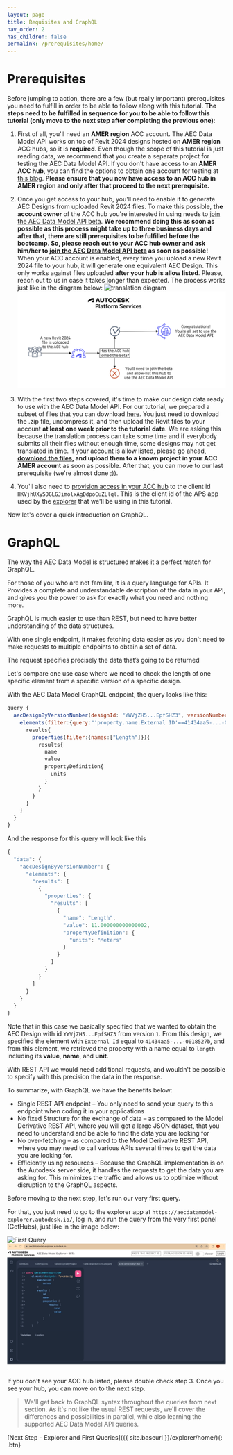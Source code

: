 ```yaml
---
layout: page
title: Requisites and GraphQL
nav_order: 2
has_children: false
permalink: /prerequisites/home/
---
```


# Prerequisites

Before jumping to action, there are a few (but really important) prerequisites you need to fulfill in order to be able to follow along with this tutorial. **The steps need to be fulfilled in sequence for you to be able to follow this tutorial (only move to the next step after completing the previous one)**:

1. First of all, you'll need an **AMER region** ACC account. The AEC Data Model API works on top of Revit 2024 designs hosted on **AMER region** ACC hubs, so it is **required**. Even though the scope of this tutorial is just reading data, we recommend that you create a separate project for testing the AEC Data Model API. If you don't have access to an **AMER ACC hub**, you can find the options to obtain one account for testing at [this blog](https://fieldofviewblog.wordpress.com/2017/08/31/bim-360-acc-account-for-development/). **Please ensure that you now have access to an ACC hub in AMER region and only after that proceed to the next prerequisite.**

2. Once you get access to your hub, you'll need to enable it to generate AEC Designs from uploaded Revit 2024 files. To make this possible, **the account owner** of the ACC hub you're interested in using needs to [join the AEC Data Model API beta](https://feedback.autodesk.com/key/AECDataModelPublicBeta). **We recommend doing this as soon as possible as this process might take up to three business days and after that, there are still prerequisites to be fulfilled before the bootcamp. So, please reach out to your ACC hub owner and ask him/her to [join the AEC Data Model API beta](https://feedback.autodesk.com/key/AECDataModelPublicBeta) as soon as possible!** When your ACC account is enabled, every time you upload a new Revit 2024 file to your hub, it will generate one equivalent AEC Design. This only works against files uploaded **after your hub is allow listed**. Please, reach out to us in case it takes longer than expected. The process works just like in the diagram below:
   ![translation diagram](../../assets/images/translationdiagram.png)
   ![translation diagram](../assets/images/translationdiagram.png)

3. With the first two steps covered, it's time to make our design data ready to use with the AEC Data Model API. For our tutorial, we prepared a subset of files that you can download [here](https://acc.autodesk.com/docs/share/projects/ddcecd34-68b7-41af-ad65-2ce571186c6c/files?shareId=f9b940e2-12b2-4617-9a87-630451008498). You just need to download the .zip file, uncompress it, and then upload the Revit files to your account **at least one week prior to the tutorial date**. We are asking this because the translation process can take some time and if everybody submits all their files without enough time, some designs may not get translated in time. If your account is allow listed, please go ahead, **[download the files](https://acc.autodesk.com/docs/share/projects/ddcecd34-68b7-41af-ad65-2ce571186c6c/files?shareId=f9b940e2-12b2-4617-9a87-630451008498), and upload them to a known project in your ACC AMER account** as soon as possible. After that, you can move to our last prerequisite (we're almost done ;)).

4. You'll also need to [provision access in your ACC hub](https://tutorials.autodesk.io/?check_logged_in=1#provision-access-in-other-products) to the client id `HKVjhUXySDGLGJimolxAgDdpoCuZLlql`. This is the client id of the APS app used by the [explorer](https://aecdatamodel-explorer.autodesk.io/) that we'll be using in this tutorial.

Now let's cover a quick introduction on GraphQL.

# GraphQL

The way the AEC Data Model is structured makes it a perfect match for GraphQL.

For those of you who are not familiar, it is a query language for APIs.
It Provides a complete and understandable description of the data in your API, and gives you the power to ask for exactly what you need and nothing more.

GraphQL is much easier to use than REST, but need to have better understanding of the data structures​.

With one single endpoint, it makes fetching data easier as you don't need to make requests to multiple endpoints to obtain a set of data.

The request specifies precisely the data that’s going to be returned

Let's compare one use case where we need to check the length of one specific element from a specific version of a specific design.

With the AEC Data Model GraphQL endpoint, the query looks like this:

```js
query {
  aecDesignByVersionNumber(designId: "YWVjZH5...EpfSHZ3", versionNumber:1) {
    elements(filter:{query:"'property.name.External ID'==41434aa5-...-0018527b"}){
      results{
        properties(filter:{names:["Length"]}){
          results{
            name
            value
            propertyDefinition{
              units
            }
          }
        }
      }
    }
  }
}
```

And the response for this query will look like this

```js
{
  "data": {
    "aecDesignByVersionNumber": {
      "elements": {
        "results": [
          {
            "properties": {
              "results": [
                {
                  "name": "Length",
                  "value": 11.000000000000002,
                  "propertyDefinition": {
                    "units": "Meters"
                  }
                }
              ]
            }
          }
        ]
      }
    }
  }
}
```

Note that in this case we basically specified that we wanted to obtain the AEC Design with id `YWVjZH5...EpfSHZ3` from version `1`.
From this design, we specified the element with `External Id` equal to `41434aa5-...-0018527b`, and from this element, we retrieved the property with a name equal to `length` including its **value**, **name**, and **unit**.

With REST API we would need additional requests, and wouldn't be possible to specify with this precision the data in the response.

To summarize, with GraphQL we have the benefits below:

- Single REST API endpoint – You only need to send your query to this endpoint when coding it in your applications
- No fixed Structure for the exchange of data – as compared to the Model Derivative REST API, where you will get a large JSON dataset, that you need to understand and be able to find the data you are looking for
- No over-fetching – as compared to the Model Derivative REST API, where you may need to call various APIs several times to get the data you are looking for.
- Efficiently using resources – Because the GraphQL implementation is on the Autodesk server side, it handles the requests to get the data you are asking for. This minimizes the traffic and allows us to optimize without disruption to the GraphQL aspects.

Before moving to the next step, let's run our very first query.

For that, you just need to go to the explorer app at `https://aecdatamodel-explorer.autodesk.io/`, log in, and run the query from the very first panel (GetHubs), just like in the image below:

![First Query](../../assets/images/firstquery.gif)
![First Query](../assets/images/firstquery.gif)

If you don't see your ACC hub listed, please double check step 3.
Once you see your hub, you can move on to the next step.

> We'll get back to GraphQL syntax throughout the queries from next section. As it's not like the usual REST requests, we'll cover the differences and possibilities in parallel, while also learning the supported AEC Data Model API queries.

[Next Step - Explorer and First Queries]({{ site.baseurl }}/explorer/home/){: .btn}
